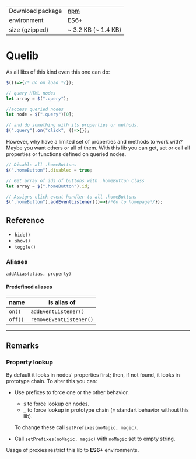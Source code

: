 |||
---|---
Download package| ~~[npm]~~
environment |ES6+|
size (gzipped)|~ 3.2 KB (~ 1.4 KB)

# Quelib
As all libs of this kind even this one can do:
```javascript
$(()=>{/* Do on load */});

// query HTML nodes
let array = $(".query");

//access queried nodes
let node = $(".query")[0];

// and do something with its properties or methods.
$(".query").on("click", ()=>{});
```
However, why have a limited set of properties and methods to work with? Maybe you want others or all of them. 
With this lib you can get, set or call all properties or functions defined on queried nodes.

```javascript
// Disable all .homeButtons
$(".homeButton").disabled = true;

// Get array of ids of buttons with .homeButton class
let array = $(".homeButton").id; 

// Assigns click event handler to all .homeButtons 
$(".homeButton").addEventListener(()=>{/*Go to homepage*/});
```
## Reference
* `hide()`
* `show()`
* `toggle()`
### Aliases
`addAlias(alias, property)`
#### Predefined aliases
name|is alias of
---|---
`on()`|`addEventListener()`
`off()`|`removeEventListener()`
---
## Remarks
### Property lookup
By default it looks in nodes' properties first; then, if not found, it looks in prototype chain. To alter this you can: 

* Use prefixes to force one or the other behavior. 
    * `$` to force lookup on nodes.
    * `_` to force lookup in prototype chain (= standart behavior without this lib).

    To change these call `setPrefixes(noMagic, magic)`.

* Call `setPrefixes(noMagic, magic)` with `noMagic` set to empty string.

Usage of proxies restrict this lib to **ES6+** environments.

[npm]: #
[//]: # (←↓→ act as a comment)
[//]: # (### Performance concerns)